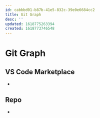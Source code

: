 ```yaml
---
id: cabbbd01-b87b-41e5-832c-39e0e6684cc2
title: Git Graph
desc: ''
updated: 1618775263394
created: 1618773746548
---
```


# Git Graph

>

## VS Code Marketplace

-

## Repo

-
